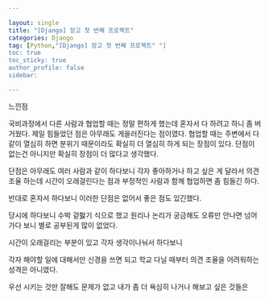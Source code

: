 ```yaml
---

layout: single
title: "[Django] 장고 첫 번째 프로젝트"
categories: Django
tag: [Python,"[Django] 장고 첫 번째 프로젝트" "]
toc: true
toc_sticky: true
author_profile: false
sidebar:

---
```


느낀점

국비과정에서 다른 사람과 협업할 때는 정말 편하게 했는데 혼자서 다 하려고 하니 좀 버거웠다.
제일 힘들었던 점은 아무래도 게을러진다는 점이였다.
협업할 때는 주변에서 다 같이 열심히 하면 분위기 때문이라도 확실히 더 열심히 하게 되는 장점이 있다.
단점이 없는건 아니지만 확실히 장점이 더 많다고 생각했다.

단점은 아무래도 여러 사람과 같이 하다보니 각자 좋아하거나 하고 싶은 게 달라서 의견 조율 하는데 시간이 오래걸린다는 점과 부정적인 사람과 함께 협업하면 좀 힘들긴 하다.

반대로 혼자서 하다보니 이러한 단점은 없어서 좋은 점도 있긴했다.

당시에  하다보니 수박 겉핧기 식으로 했고 원리나 논리가 궁금해도 오류만 안나면 넘어가다 보니 별로 공부된게 많이 없었다.



시간이 오래걸리는 부분이 있고 각자 생각이나눠서 하다보니 

각자 해야할 일에 대해서만 신경을 쓰면 되고 학교 다닐 때부터 의견 조율을 어려워하는 성격은 아니였다.


우선 시키는 것만 잘해도 문제가 없고 내가 좀 더 욕심히 나거나 해보고 싶은 것들은